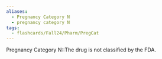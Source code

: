 ```yaml
---
aliases:
  - Pregnancy Category N
  - pregnancy category N
tags:
  - flashcards/Fall24/Pharm/PregCat
---
```

Pregnancy Category N::The drug is not classified by the FDA.
<!--SR:!2024-08-28,3,250-->